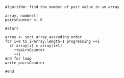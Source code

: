     Algorithm: find the number of pair value in an array

    array: number[]
    pairsCounter <- 0
    
    #start

    array <- sort array ascending order
    for i=0 to i<array.length-1 progressing ++i
      if array[i] = array[i+1]
        ++pairsCounter
        ++i
    end for loop
    write pairsCounter

    #end